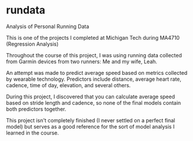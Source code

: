 # rundata
Analysis of Personal Running Data

This is one of the projects I completed at Michigan Tech during MA4710 (Regression Analysis)

Throughout the course of this project, I was using running data collected from Garmin devices from two runners: Me and my wife, Leah.

An attempt was made to predict average speed based on metrics collected by wearable technology. Predictors include distance, average heart rate, cadence, time of day, elevation, and several others.

During this project, I discovered that you can calculate average speed based on stride length and cadence, so none of the final models contain both predictors together.

This project isn't completely finished (I never settled on a perfect final model) but serves as a good reference for the sort of model analysis I learned in the course.
